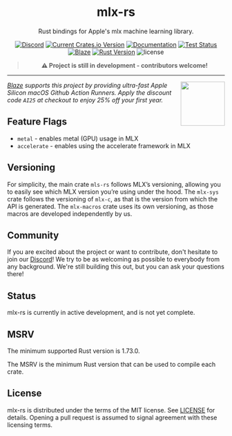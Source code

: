 <div align="center">
<h1><b>mlx-rs</b></h1>

Rust bindings for Apple's mlx machine learning library.

[![Discord](https://img.shields.io/discord/1176807732473495552.svg?color=7289da&&logo=discord)](https://discord.gg/jZvTsxDX49)
[![Current Crates.io Version](https://img.shields.io/crates/v/mlx-sys.svg)](https://crates.io/crates/mlx-sys)
[![Documentation](https://img.shields.io/badge/docs-latest-blue)]()
[![Test Status](https://github.com/oxideai/mlx-rs/actions/workflows/validate.yml/badge.svg)](https://github.com/oxideai/mlx-rs/actions/workflows/validate.yml)
[![Blaze](https://runblaze.dev/gh/307493885959233117281096297203102330146/badge.svg)](https://runblaze.dev)
[![Rust Version](https://img.shields.io/badge/Rust-1.75.0+-blue)](https://releases.rs/docs/1.75.0)
![license](https://shields.io/badge/license-MIT-blue)

> **⚠️ Project is still in development - contributors welcome!**

---

<div align="left" valign="middle">
<a href="https://runblaze.dev">
 <picture>
   <source media="(prefers-color-scheme: dark)" srcset="https://www.runblaze.dev/logo_dark.png">
   <img align="right" src="https://www.runblaze.dev/logo_light.png" height="102px"/>
 </picture>
</a>

<br style="display: none;"/>

_[Blaze](https://runblaze.dev) supports this project by providing ultra-fast Apple Silicon macOS Github Action Runners. Apply the discount code `AI25` at checkout to enjoy 25% off your first year._

</div>

</div>

## Feature Flags

* `metal` - enables metal (GPU) usage in MLX
* `accelerate` - enables using the accelerate framework in MLX

## Versioning

For simplicity, the main crate `mls-rs` follows MLX’s versioning, allowing you to easily see which MLX version you’re using under the hood. The `mlx-sys` crate follows the versioning of `mlx-c`, as that is the version from which the API is generated. The `mlx-macros` crate uses its own versioning, as those macros are developed independently by us.

## Community

If you are excited about the project or want to contribute, don't hesitate to join our [Discord](https://discord.gg/jZvTsxDX49)!
We try to be as welcoming as possible to everybody from any background. We're still building this out, but you can ask your questions there!

## Status

mlx-rs is currently in active development, and is not yet complete.

## MSRV

The minimum supported Rust version is 1.73.0.

The MSRV is the minimum Rust version that can be used to compile each crate.

## License

mlx-rs is distributed under the terms of the MIT license. See [LICENSE](./LICENSE) for details.
Opening a pull request is assumed to signal agreement with these licensing terms.
